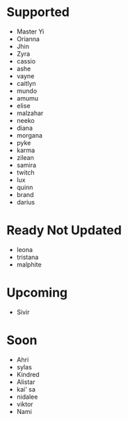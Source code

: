 # Supported
- Master Yi
- Orianna
- Jhin
- Zyra
- cassio
- ashe
- vayne
- caitlyn
- mundo
- amumu
- elise
- malzahar
- neeko
- diana
- morgana
- pyke
- karma
- zilean
- samira
- twitch
- lux
- quinn
- brand
- darius

# Ready Not Updated
- leona
- tristana
- malphite

# Upcoming
- Sivir

# Soon
- Ahri
- sylas
- Kindred
- Alistar 
- kai' sa
- nidalee
- viktor
- Nami
